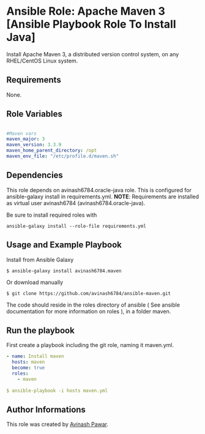 # Ansible Role: Apache Maven 3 [Ansible Playbook Role To Install Java]

Install Apache Maven 3, a distributed version control system, on any RHEL/CentOS Linux system.

## Requirements

None.

## Role Variables
```yml

#Maven vars
maven_major: 3
maven_version: 3.3.9
maven_home_parent_directory: /opt
maven_env_file: "/etc/profile.d/maven.sh"

```

## Dependencies

This role depends on avinash6784.oracle-java role. This is configured for ansible-galaxy install in requirements.yml.
**NOTE**: Requirements are installed as virtual user avinash6784 (avinash6784.oracle-java).

Be sure to install required roles with
```
ansible-galaxy install --role-file requirements.yml
```

## Usage and Example Playbook

Install from Ansible Galaxy
```
$ ansible-galaxy install avinash6784.maven
```
Or download manually
```
$ git clone https://github.com/avinash6784/ansible-maven.git 
```
The code should reside in the roles directory of ansible ( See ansible documentation for more information on roles ), in a folder maven.

## Run the playbook

First create a playbook including the git role, naming it maven.yml.
```yml
- name: Install maven
  hosts: maven
  become: true
  roles:
    - maven
    
$ ansible-playbook -i hosts maven.yml
```

## Author Informations

This role was created by [Avinash Pawar](https://github.com/avinash6784/ansible-maven).
